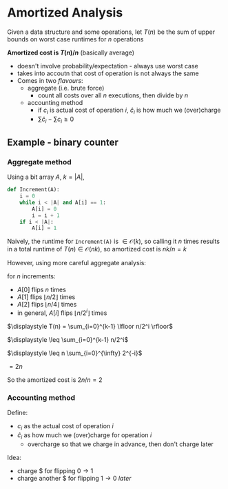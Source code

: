 # Amortized Analysis

Given a data structure and some operations, let $T(n)$ be the sum of upper bounds on worst case runtimes for $n$ operations

**Amortized cost is $T(n)/n$** (basically average)

- doesn't involve probability/expectation - always use worst case
- takes into accoutn that cost of operation is not always the same
- Comes in two *flavours*:
  - aggregate (i.e. brute force)
    - count all costs over all $n$ executions, then divide by $n$
  - accounting method
    - if $c_i$ is actual cost of operation $i$, $\hat c_i$ is how much we (over)charge
    - $\sum \hat c_i - \sum c_i \geq 0$

## Example - binary counter

### Aggregate method

Using a bit array $A$, $k = |A|$,

```python
def Increment(A):
    i = 0
    while i < |A| and A[i] == 1:
        A[i] = 0
        i = i + 1
    if i < |A|:
        A[i] = 1
```

Naively, the runtime for `Increment(A)` is $\in \mathcal O(k)$, so calling it $n$ times results in a total runtime of $T(n) \in \mathcal O(nk)$, so amortized cost is $nk/n = k$

However, using more careful aggregate analysis:

for $n$ increments:

- $A[0]$ flips $n$ times
- $A[1]$ flips $\lfloor n/2 \rfloor$ times
- $A[2]$ flips $\lfloor n/4 \rfloor$ times
- in general, $A[i]$ flips $\lfloor n/2^i \rfloor$ times

$\displaystyle T(n) = \sum_{i=0}^{k-1} \lfloor n/2^i \rfloor$

$\displaystyle \leq \sum_{i=0}^{k-1} n/2^i$

$\displaystyle \leq n \sum_{i=0}^{\infty} 2^{-i}$

$\displaystyle = 2n$

So the amortized cost is $2n/n = 2$

### Accounting method

Define:

- $c_i$ as the actual cost of operation $i$
- $\hat c_i$ as how much we (over)charge for operation $i$
  - overcharge so that we charge in advance, then don't charge later

Idea:

- charge \$ for flipping $0 \to 1$
- charge another \$ for flipping $1 \to 0$ *later*

